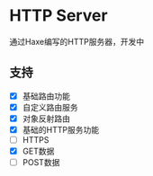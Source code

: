 # HTTP Server
通过Haxe编写的HTTP服务器，开发中

## 支持
- [x] 基础路由功能
- [x] 自定义路由服务
- [x] 对象反射路由
- [x] 基础的HTTP服务功能
- [ ] HTTPS
- [x] GET数据
- [ ] POST数据